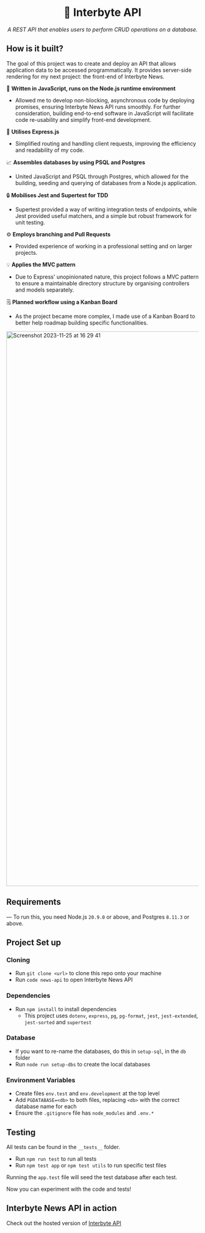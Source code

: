 
<div align="center">

  # 👾 Interbyte API
  
*A REST API that enables users to perform CRUD operations on a database.*

 </div>

  ## How is it built?

  The goal of this project was to create and deploy an API that allows application data to be accessed programmatically. It provides server-side rendering for my next project: the front-end of Interbyte News. 

  📝 **Written in JavaScript, runs on the Node.js runtime environment**
  - Allowed me to develop non-blocking, asynchronous code by deploying promises, ensuring Interbyte News API runs smoothly. For further consideration, building end-to-end software in JavaScript will facilitate code re-usability and simplify front-end development. 

  🚀 **Utilises Express.js**
  - Simplified routing and handling client requests, improving the efficiency and readability of my code. 

  📈 **Assembles databases by using PSQL and Postgres**
  - United JavaScript and PSQL through Postgres, which allowed for the building, seeding and querying of databases from a Node.js application. 
  
  🔒 **Mobilises Jest and Supertest for TDD**
   - Supertest provided a way of writing integration tests of endpoints, while Jest provided useful matchers, and a simple but robust framework for unit testing.  

  ⚙️ **Employs branching and Pull Requests**
  - Provided experience of working in a professional setting and on larger projects.  

  💡 **Applies the MVC pattern**
  - Due to Express' unopinionated nature, this project follows a MVC pattern to ensure a maintainable directory structure by organising controllers and models separately.

   🗒️ **Planned workflow using a Kanban Board**
   - As the project became more complex, I made use of a Kanban Board to better help roadmap building specific functionalities. 

  <img width="1449" alt="Screenshot 2023-11-25 at 16 29 41" src="https://github.com/nicomaz/news-api/assets/139277771/15df2e9d-a031-4c8a-9446-a8b032d6a545">
  
  ## Requirements
  — To run this, you need Node.js `20.9.0` or above, and  Postgres `8.11.3` or above.

  ## Project Set up 
  ### Cloning
  - Run `git clone <url>` to clone this repo onto your machine
  - Run `code news-api` to open Interbyte News API 

  ### Dependencies 
  - Run `npm install` to install dependencies 
    - This project uses `dotenv`, `express`, `pg`, `pg-format`, `jest`, `jest-extended`, `jest-sorted` and `supertest`
    
  ### Database
  - If you want to re-name the databases, do this in `setup-sql`, in the `db` folder
  - Run `node run setup-dbs` to create the local databases

 ### Environment Variables
  - Create files  `env.test` and `env.development` at the top level
  - Add `PGDATABASE=<db>` to both files, replacing `<db>` with the correct database name for each
  - Ensure the `.gitignore` file has `node_modules` and `.env.*`

 ## Testing 
All tests can be found in the `__tests__` folder. 
  - Run `npm run test` to run all tests
  - Run `npm test app` or `npm test utils` to run specific test files
   
Running the `app.test` file will seed the test database after each test. 

Now you can experiment with the code and tests!

## Interbyte News API in action 
Check out the hosted version of [Interbyte API](https://sunshine-news.onrender.com/api) 
  
  

  
